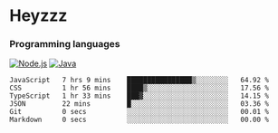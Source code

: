 # Heyzzz  

### Programming languages  

[![Node.js](https://img.shields.io/badge/-Node.js-262626?style=for-the-badge)](https://nodejs.org)
[![Java](https://img.shields.io/badge/-Java-262626?style=for-the-badge)](https://java.com)

<!--START_SECTION:waka-->

```text
JavaScript   7 hrs 9 mins    ████████████████▒░░░░░░░░   64.92 %
CSS          1 hr 56 mins    ████▒░░░░░░░░░░░░░░░░░░░░   17.56 %
TypeScript   1 hr 33 mins    ███▓░░░░░░░░░░░░░░░░░░░░░   14.15 %
JSON         22 mins         █░░░░░░░░░░░░░░░░░░░░░░░░   03.36 %
Git          0 secs          ░░░░░░░░░░░░░░░░░░░░░░░░░   00.01 %
Markdown     0 secs          ░░░░░░░░░░░░░░░░░░░░░░░░░   00.00 %
```

<!--END_SECTION:waka-->

